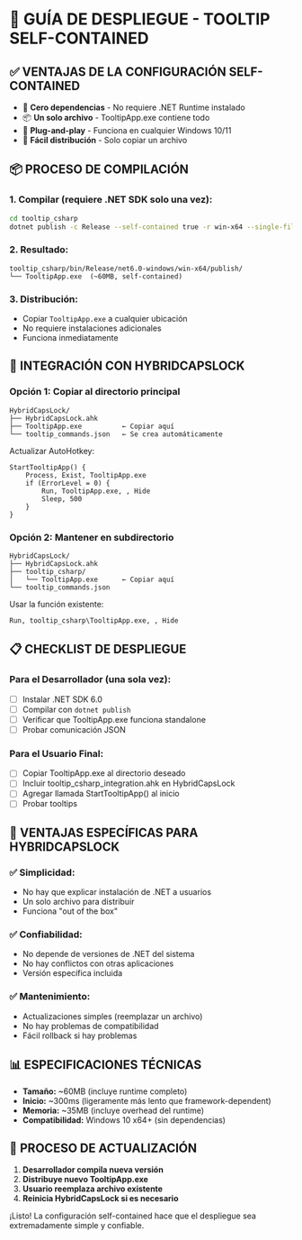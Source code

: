# 🚀 GUÍA DE DESPLIEGUE - TOOLTIP SELF-CONTAINED

## ✅ **VENTAJAS DE LA CONFIGURACIÓN SELF-CONTAINED**

- 🎯 **Cero dependencias** - No requiere .NET Runtime instalado
- 📦 **Un solo archivo** - TooltipApp.exe contiene todo
- 🔧 **Plug-and-play** - Funciona en cualquier Windows 10/11
- 🚀 **Fácil distribución** - Solo copiar un archivo

## 📦 **PROCESO DE COMPILACIÓN**

### **1. Compilar (requiere .NET SDK solo una vez):**
```bash
cd tooltip_csharp
dotnet publish -c Release --self-contained true -r win-x64 --single-file
```

### **2. Resultado:**
```
tooltip_csharp/bin/Release/net6.0-windows/win-x64/publish/
└── TooltipApp.exe  (~60MB, self-contained)
```

### **3. Distribución:**
- Copiar `TooltipApp.exe` a cualquier ubicación
- No requiere instalaciones adicionales
- Funciona inmediatamente

## 🔧 **INTEGRACIÓN CON HYBRIDCAPSLOCK**

### **Opción 1: Copiar al directorio principal**
```
HybridCapsLock/
├── HybridCapsLock.ahk
├── TooltipApp.exe          ← Copiar aquí
└── tooltip_commands.json   ← Se crea automáticamente
```

Actualizar AutoHotkey:
```autohotkey
StartTooltipApp() {
    Process, Exist, TooltipApp.exe
    if (ErrorLevel = 0) {
        Run, TooltipApp.exe, , Hide
        Sleep, 500
    }
}
```

### **Opción 2: Mantener en subdirectorio**
```
HybridCapsLock/
├── HybridCapsLock.ahk
├── tooltip_csharp/
│   └── TooltipApp.exe      ← Copiar aquí
└── tooltip_commands.json
```

Usar la función existente:
```autohotkey
Run, tooltip_csharp\TooltipApp.exe, , Hide
```

## 📋 **CHECKLIST DE DESPLIEGUE**

### **Para el Desarrollador (una sola vez):**
- [ ] Instalar .NET SDK 6.0
- [ ] Compilar con `dotnet publish`
- [ ] Verificar que TooltipApp.exe funciona standalone
- [ ] Probar comunicación JSON

### **Para el Usuario Final:**
- [ ] Copiar TooltipApp.exe al directorio deseado
- [ ] Incluir tooltip_csharp_integration.ahk en HybridCapsLock
- [ ] Agregar llamada StartTooltipApp() al inicio
- [ ] Probar tooltips

## 🎯 **VENTAJAS ESPECÍFICAS PARA HYBRIDCAPSLOCK**

### **✅ Simplicidad:**
- No hay que explicar instalación de .NET a usuarios
- Un solo archivo para distribuir
- Funciona "out of the box"

### **✅ Confiabilidad:**
- No depende de versiones de .NET del sistema
- No hay conflictos con otras aplicaciones
- Versión específica incluida

### **✅ Mantenimiento:**
- Actualizaciones simples (reemplazar un archivo)
- No hay problemas de compatibilidad
- Fácil rollback si hay problemas

## 📊 **ESPECIFICACIONES TÉCNICAS**

- **Tamaño:** ~60MB (incluye runtime completo)
- **Inicio:** ~300ms (ligeramente más lento que framework-dependent)
- **Memoria:** ~35MB (incluye overhead del runtime)
- **Compatibilidad:** Windows 10 x64+ (sin dependencias)

## 🔄 **PROCESO DE ACTUALIZACIÓN**

1. **Desarrollador compila nueva versión**
2. **Distribuye nuevo TooltipApp.exe**
3. **Usuario reemplaza archivo existente**
4. **Reinicia HybridCapsLock si es necesario**

¡Listo! La configuración self-contained hace que el despliegue sea extremadamente simple y confiable.